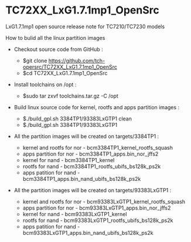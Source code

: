 # TC72XX_LxG1.7.1mp1_OpenSrc
LxG1.7.1mp1 open source release note for TC7210/TC7230 models

How to bulid all the linux partition images

* Checkout source code from GitHub :
	* $git clone https://github.com/tch-opersrc/TC72XX_LxG1.7.1mp1_OpenSrc
	* $cd TC72XX_LxG1.7.1mp1_OpenSrc

* Install toolchains on /opt :
	* $sudo tar zxvf toolchains.tar.gz -C /opt

* Build linux source code for kernel, rootfs and apps partition images :
	* $./build_gpl.sh 3384TP1/93383LxGTP1 clean
	* $./build_gpl.sh 3384TP1/93383LxGTP1
	
* All the partition images will be created on targets/3384TP1 :
	* kernel and rootfs for nor - bcm3384TP1_kernel_rootfs_squash
	* apps partition for nor    - bcm3384TP1_apps.bin_nor_jffs2
	* kernel for nand           - bcm3384TP1_kernel
	* rootfs for nand           - bcm3384TP1_rootfs_ubifs_bs128k_ps2k
	* apps patition for nand    - bcm3384TP1_apps.bin_nand_ubifs_bs128k_ps2k

* All the partition images will be created on targets/93383LxGTP1 :
	* kernel and rootfs for nor - bcm93383LxGTP1_kernel_rootfs_squash
	* apps partition for nor    - bcm93383LxGTP1_apps.bin_nor_jffs2
	* kernel for nand           - bcm93383LxGTP1_kernel
	* rootfs for nand           - bcm93383LxGTP1_rootfs_ubifs_bs128k_ps2k
	* apps patition for nand    - bcm93383LxGTP1_apps.bin_nand_ubifs_bs128k_ps2k
